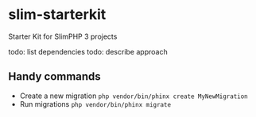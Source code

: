 # slim-starterkit
Starter Kit for SlimPHP 3 projects

todo: list dependencies
todo: describe approach

## Handy commands

- Create a new migration
  `php vendor/bin/phinx create MyNewMigration`
- Run migrations
  `php vendor/bin/phinx migrate`
